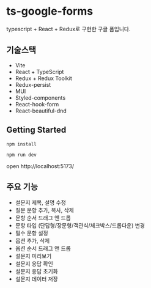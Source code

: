 # ts-google-forms

typescript + React + Redux로 구현한 구글 폼입니다.

## 기술스택

- Vite
- React + TypeScript
- Redux + Redux Toolkit
- Redux-persist
- MUI
- Styled-components
- React-hook-form
- React-beautiful-dnd

## Getting Started

`npm install`

`npm run dev`

open http://localhost:5173/

## 주요 기능

- 설문지 제목, 설명 수정
- 질문 문항 추가, 복사, 삭제
- 문항 순서 드래그 앤 드롭
- 문항 타입 (단답형/장문형/객관식/체크박스/드롭다운) 변경
- 필수 문항 설정
- 옵션 추가, 삭제
- 옵션 순서 드래그 앤 드롭
- 설문지 미리보기
- 설문지 응답 확인
- 설문지 응답 초기화
- 설문지 데이터 저장
